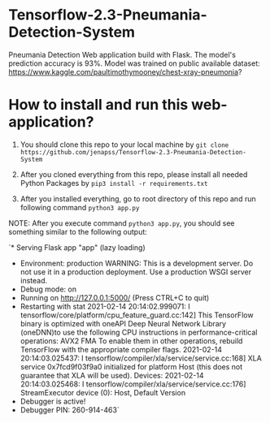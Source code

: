 # Tensorflow-2.3-Pneumania-Detection-System
Pneumania Detection Web application build with Flask. The model's prediction accuracy is 93%. Model was trained on public available dataset: https://www.kaggle.com/paultimothymooney/chest-xray-pneumonia?


# How to install and run this web-application?
1. You should clone this repo to your local machine by `git clone https://github.com/jenapss/Tensorflow-2.3-Pneumania-Detection-System`

2. After you cloned everything from this repo, please install all needed Python Packages by `pip3 install -r requirements.txt`

3. After you installed everything, go to root directory of this repo and run following command `python3 app.py`

NOTE: After you execute command `python3 app.py`, you should see something similar to the following output:

`* Serving Flask app "app" (lazy loading)
 * Environment: production
   WARNING: This is a development server. Do not use it in a production deployment.
   Use a production WSGI server instead.
 * Debug mode: on
 * Running on http://127.0.0.1:5000/ (Press CTRL+C to quit)
 * Restarting with stat
2021-02-14 20:14:02.999071: I tensorflow/core/platform/cpu_feature_guard.cc:142] This TensorFlow binary is optimized with oneAPI Deep Neural Network Library (oneDNN)to use the following CPU instructions in performance-critical operations:  AVX2 FMA
To enable them in other operations, rebuild TensorFlow with the appropriate compiler flags.
2021-02-14 20:14:03.025437: I tensorflow/compiler/xla/service/service.cc:168] XLA service 0x7fcd9f03f9a0 initialized for platform Host (this does not guarantee that XLA will be used). Devices:
2021-02-14 20:14:03.025468: I tensorflow/compiler/xla/service/service.cc:176]   StreamExecutor device (0): Host, Default Version
 * Debugger is active!
 * Debugger PIN: 260-914-463`





